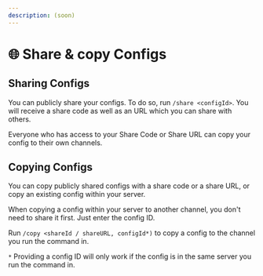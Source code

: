 ```yaml
---
description: (soon)
---
```


# 🌐 Share & copy Configs

## Sharing Configs

You can publicly share your configs. To do so, run `/share <configId>`. You will receive a share code as well as an URL which you can share with others.

Everyone who has access to your Share Code or Share URL can copy your config to their own channels.

## Copying Configs

You can copy publicly shared configs with a share code or a share URL, or copy an existing config within your server.

When copying a config within your server to another channel, you don't need to share it first. Just enter the config ID.

Run `/copy <shareId / shareURL, configId*)` to copy a config to the channel you run the command in.

`*` Providing a config ID will only work if the config is in the same server you run the command in.
